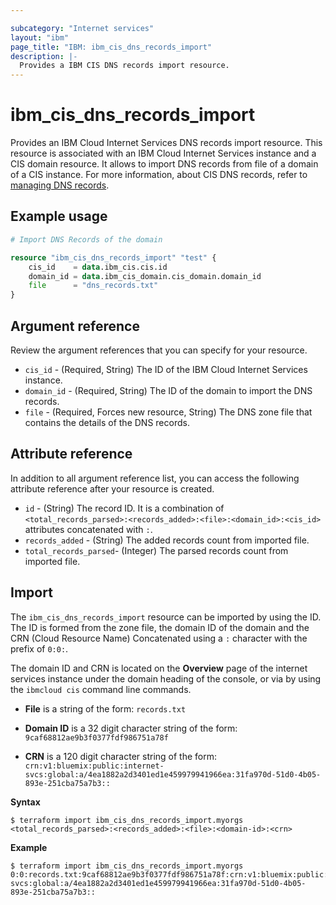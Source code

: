 ```yaml
---

subcategory: "Internet services"
layout: "ibm"
page_title: "IBM: ibm_cis_dns_records_import"
description: |-
  Provides a IBM CIS DNS records import resource.
---
```


# ibm_cis_dns_records_import

Provides an IBM Cloud Internet Services DNS records import resource. This resource is associated with an IBM Cloud Internet Services instance and a CIS domain resource. It allows to import DNS records from file of a domain of a CIS instance. For more information, about CIS DNS records, refer to [managing DNS records](https://cloud.ibm.com/docs/dns-svcs?topic=dns-svcs-managing-dns-records).

## Example usage

```terraform
# Import DNS Records of the domain

resource "ibm_cis_dns_records_import" "test" {
	cis_id    = data.ibm_cis.cis.id
	domain_id = data.ibm_cis_domain.cis_domain.domain_id
	file      = "dns_records.txt"
}
```

## Argument reference
Review the argument references that you can specify for your resource. 

- `cis_id` - (Required, String) The ID of the IBM Cloud Internet Services instance.
- `domain_id` - (Required, String) The ID of the domain to import the DNS records.
- `file` - (Required, Forces new resource, String) The DNS zone file that contains the details of the DNS records.

## Attribute reference
In addition to all argument reference list, you can access the following attribute reference after your resource is created.

- `id` - (String) The record ID. It is a combination of `<total_records_parsed>:<records_added>:<file>:<domain_id>:<cis_id>` attributes concatenated with `:`.
- `records_added` - (String) The added records count from imported file.
- `total_records_parsed`- (Integer) The parsed records count from imported file.


## Import
The `ibm_cis_dns_records_import` resource can be imported by using the ID. The ID is formed from the zone file, the domain ID of the domain and the CRN (Cloud Resource Name)  Concatenated  using a `:` character with the prefix of `0:0:`.

The domain ID and CRN is located on the **Overview** page of the internet services instance under the domain heading of the console, or via by using the `ibmcloud cis` command line commands.

- **File** is a string of the form: `records.txt`

- **Domain ID** is a 32 digit character string of the form: `9caf68812ae9b3f0377fdf986751a78f`

- **CRN** is a 120 digit character string of the form: `crn:v1:bluemix:public:internet-svcs:global:a/4ea1882a2d3401ed1e459979941966ea:31fa970d-51d0-4b05-893e-251cba75a7b3::`

**Syntax**

```
$ terraform import ibm_cis_dns_records_import.myorgs <total_records_parsed>:<records_added>:<file>:<domain-id>:<crn>
```
**Example**

```
$ terraform import ibm_cis_dns_records_import.myorgs 0:0:records.txt:9caf68812ae9b3f0377fdf986751a78f:crn:v1:bluemix:public:internet-svcs:global:a/4ea1882a2d3401ed1e459979941966ea:31fa970d-51d0-4b05-893e-251cba75a7b3::
```
